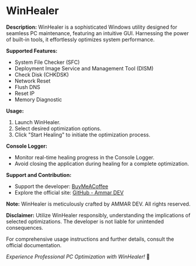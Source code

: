 # WinHealer

**Description:**
WinHealer is a sophisticated Windows utility designed for seamless PC maintenance, featuring an intuitive GUI. Harnessing the power of built-in tools, it effortlessly optimizes system performance.

**Supported Features:**
- System File Checker (SFC)
- Deployment Image Service and Management Tool (DISM)
- Check Disk (CHKDSK)
- Network Reset
- Flush DNS
- Reset IP
- Memory Diagnostic

**Usage:**
1. Launch WinHealer.
2. Select desired optimization options.
3. Click "Start Healing" to initiate the optimization process.

**Console Logger:**
- Monitor real-time healing progress in the Console Logger.
- Avoid closing the application during healing for a complete optimization.

**Support and Contribution:**
- Support the developer: [BuyMeACoffee](https://www.buymeacoffee.com/ammardev)
- Explore the official site: [GitHub - Ammar DEV](https://github.com/ammardevz)

**Note:**
WinHealer is meticulously crafted by AMMAR DEV. All rights reserved.

**Disclaimer:**
Utilize WinHealer responsibly, understanding the implications of selected optimizations. The developer is not liable for unintended consequences.

For comprehensive usage instructions and further details, consult the official documentation.

*Experience Professional PC Optimization with WinHealer!* 🚀
